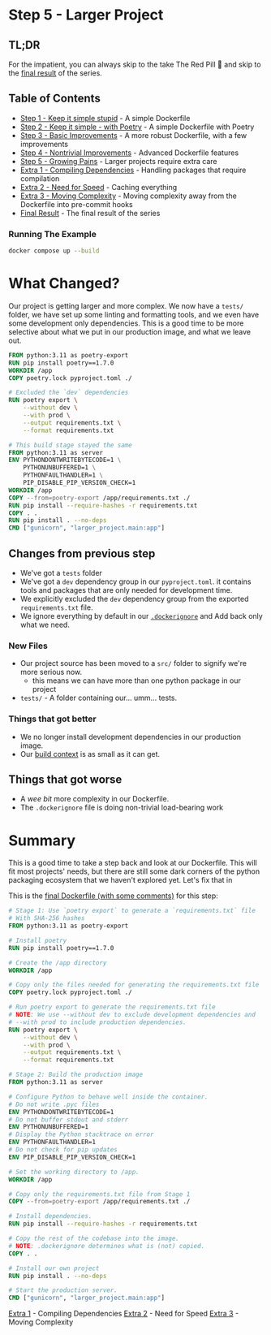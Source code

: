 # Step 5 - Larger Project

## TL;DR

For the impatient, you can always skip to the take The Red Pill 💊 and skip to
the [final result](../README.md#final-result) of the series.

## Table of Contents

* [Step 1 - Keep it simple stupid](../step-1-kiss-requirements/README.md) - A simple Dockerfile
* [Step 2 - Keep it simple - with Poetry](../step-2-kiss-poetry/README.md) - A simple Dockerfile with Poetry
* [Step 3 - Basic Improvements](../step-3-basic-improvements/README.md) - A more robust Dockerfile, with a few
  improvements
* [Step 4 - Nontrivial Improvements](../step-4-nontrivial-improvements/README.md) - Advanced Dockerfile features
* [Step 5 - Growing Pains](../step-5-larger-project/README.md) - Larger projects require extra care
* [Extra 1 - Compiling Dependencies](../extra-1-compiling-dependencies/README.md) - Handling packages that require
  compilation
* [Extra 2 - Need for Speed](../extra-2-need-for-speed/README.md) - Caching everything
* [Extra 3 - Moving Complexity](../extra-3-moving-complexity/README.md) - Moving complexity away from the Dockerfile
  into pre-commit hooks
* [Final Result](../README.md#final-result) - The final result of the series

### Running The Example

```bash
docker compose up --build
```

# What Changed?

Our project is getting larger and more complex. We now have a `tests/` folder, we have set up some linting and
formatting
tools, and we even have some development only dependencies. This is a good time to be more selective about what we put
in our production image, and what we leave out.

```dockerfile
FROM python:3.11 as poetry-export
RUN pip install poetry==1.7.0
WORKDIR /app
COPY poetry.lock pyproject.toml ./

# Excluded the `dev` dependencies
RUN poetry export \
    --without dev \
    --with prod \
    --output requirements.txt \
    --format requirements.txt

# This build stage stayed the same
FROM python:3.11 as server
ENV PYTHONDONTWRITEBYTECODE=1 \
    PYTHONUNBUFFERED=1 \
    PYTHONFAULTHANDLER=1 \
    PIP_DISABLE_PIP_VERSION_CHECK=1
WORKDIR /app
COPY --from=poetry-export /app/requirements.txt ./
RUN pip install --require-hashes -r requirements.txt
COPY . .
RUN pip install . --no-deps
CMD ["gunicorn", "larger_project.main:app"]
```

## Changes from previous step

* We've got a `tests` folder
* We've got a `dev` dependency group in our `pyproject.toml`. it contains tools and packages that are only needed for
  development time.
* We explicitly excluded the `dev` dependency group from the exported `requirements.txt` file.
* We ignore everything by default in
  our [`.dockerignore`](https://docs.docker.com/build/building/context/#dockerignore-files) and Add back only what we
  need.

### New Files

* Our project source has been moved to a `src/` folder to signify we're more serious now.
    * this means we can have more than one python package in our project
* `tests/` - A folder containing our... umm... tests.

### Things that got better

* We no longer install development dependencies in our production image.
* Our [build context](https://docs.docker.com/build/building/context/) is as small as it can get.

## Things that got worse

* A _wee bit_ more complexity in our Dockerfile.
* The `.dockerignore` file is doing non-trivial load-bearing work

# Summary

This is a good time to take a step back and look at our Dockerfile. This will fit most projects' needs, but there are
still some dark corners of the python packaging ecosystem that we haven't explored yet. Let's fix that in

This is the [final Dockerfile (with some comments)](./verbose.Dockerfile) for this step:

```dockerfile
# Stage 1: Use `poetry export` to generate a `requirements.txt` file
# With SHA-256 hashes
FROM python:3.11 as poetry-export

# Install poetry
RUN pip install poetry==1.7.0

# Create the /app directory
WORKDIR /app

# Copy only the files needed for generating the requirements.txt file
COPY poetry.lock pyproject.toml ./

# Run poetry export to generate the requirements.txt file
# NOTE: We use --without dev to exclude development dependencies and
# --with prod to include production dependencies.
RUN poetry export \
    --without dev \
    --with prod \
    --output requirements.txt \
    --format requirements.txt

# Stage 2: Build the production image
FROM python:3.11 as server

# Configure Python to behave well inside the container.
# Do not write .pyc files
ENV PYTHONDONTWRITEBYTECODE=1
# Do not buffer stdout and stderr
ENV PYTHONUNBUFFERED=1
# Display the Python stacktrace on error
ENV PYTHONFAULTHANDLER=1
# Do not check for pip updates
ENV PIP_DISABLE_PIP_VERSION_CHECK=1

# Set the working directory to /app.
WORKDIR /app

# Copy only the requirements.txt file from Stage 1
COPY --from=poetry-export /app/requirements.txt ./

# Install dependencies.
RUN pip install --require-hashes -r requirements.txt

# Copy the rest of the codebase into the image.
# NOTE: .dockerignore determines what is (not) copied.
COPY . .

# Install our own project
RUN pip install . --no-deps

# Start the production server.
CMD ["gunicorn", "larger_project.main:app"]
```

[Extra 1](../extra-1-compiling-dependencies/README.md) - Compiling Dependencies
[Extra 2](../extra-2-need-for-speed/README.md) - Need for Speed
[Extra 3](../extra-3-moving-complexity/README.md) - Moving Complexity